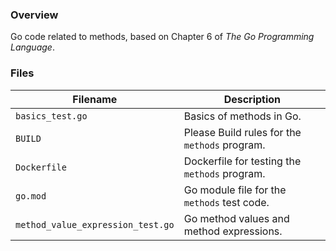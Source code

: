 ### Overview

Go code related to methods, based on Chapter 6 of *The Go Programming Language*.

### Files

| Filename                          | Description                                   |
|-----------------------------------|-----------------------------------------------|
| `basics_test.go`                  | Basics of methods in Go.                      |
| `BUILD`                           | Please Build rules for the `methods` program. |
| `Dockerfile`                      | Dockerfile for testing the `methods` program. |
| `go.mod`                          | Go module file for the `methods` test code.   |
| `method_value_expression_test.go` | Go method values and method expressions.      |